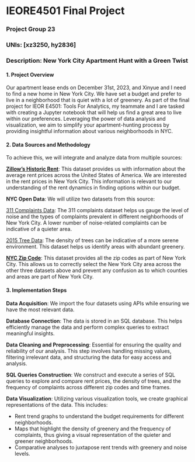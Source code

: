 # IEORE4501 Final Project

### Project Group 23

### UNIs: [xz3250, hy2836]

### Description: New York City Apartment Hunt with a Green Twist
#### 1. Project Overview
Our apartment lease ends on December 31st, 2023, and Xinyue and I need to find a new home in New York City. We have set a budget and prefer to live in a neighborhood that is quiet with a lot of greenery. As part of the final project for IEOR E4501: Tools For Analytics, my teammate and I are tasked with creating a Jupyter notebook that will help us find a great area to live within our preferences. Leveraging the power of data analysis and visualization, we aim to simplify your apartment-hunting process by providing insightful information about various neighborhoods in NYC.

#### 2. Data Sources and Methodology
To achieve this, we will integrate and analyze data from multiple sources:

[**Zillow’s Historic Rent**](https://drive.google.com/file/d/19h6qhJHjxyyNd4DML7pbf1pJGavQed0s/view?usp=sharing): This dataset provides us with information about the average rent prices across the United States of America. We are interested in the rent prices in New York City. This information is relevant to our understanding of the rent dynamics in finding options within our budget.

**NYC Open Data**: We will utilize two datasets from this source:

[311 Complaints Data](https://data.cityofnewyork.us/Social-Services/311-Service-Requests-from-2010-to-Present/erm2-nwe9): The 311 complaints dataset helps us gauge the level of noise and the types of complaints prevalent in different neighborhoods of New York City. A lower number of noise-related complaints can be indicative of a quieter area.

[2015 Tree Data](https://data.cityofnewyork.us/dataset/2015StreetTreesCensus_TREES/5rq2-4hqu): The density of trees can be indicative of a more serene environment. This dataset helps us identify areas with abundant greenery.

[**NYC Zip Code**](https://drive.google.com/drive/folders/1P89KAFAUAHVZsEcyDYVfD1L7pMeGBvIO?usp=sharing): This dataset provides all the zip codes as part of New York City. This allows us to correctly select the New York City area across the other three datasets above and prevent any confusion as to which counties and areas are part of New York City.

#### 3. Implementation Steps
**Data Acquisition**: We import the four datasets using APIs while ensuring we have the most relevant data.

**Database Connection**: The data is stored in an SQL database. This helps efficiently manage the data and perform complex queries to extract meaningful insights.

**Data Cleaning and Preprocessing**: Essential for ensuring the quality and reliability of our analysis. This step involves handling missing values, filtering irrelevant data, and structuring the data for easy access and analysis.

**SQL Queries Construction**: We construct and execute a series of SQL queries to explore and compare rent prices, the density of trees, and the frequency of complaints across different zip codes and time frames.

**Data Visualization**: Utilizing various visualization tools, we create graphical representations of the data. This includes:

+ Rent trend graphs to understand the budget requirements for different neighborhoods.
+ Maps that highlight the density of greenery and the frequency of complaints, thus giving a visual representation of the quieter and greener neighborhoods.
+ Comparative analyses to juxtapose rent trends with greenery and noise levels.